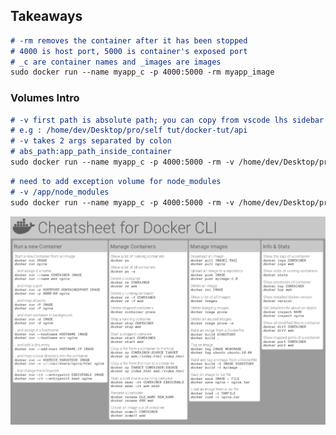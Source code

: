 ## Takeaways

```markdown
# -rm removes the container after it has been stopped
# 4000 is host port, 5000 is container's exposed port
# _c are container names and _images are images
sudo docker run --name myapp_c -p 4000:5000 -rm myapp_image
```

### Volumes Intro
```markdown
# -v first path is absolute path; you can copy from vscode lhs sidebar
# e.g : /home/dev/Desktop/pro/self tut/docker-tut/api
# -v takes 2 args separated by colon 
# abs_path:app_path_inside_container
sudo docker run --name myapp_c -p 4000:5000 -rm -v /home/dev/Desktop/pro/self tut/docker-tut/api:/app myapp_image
```


```markdown
# need to add exception volume for node_modules
# -v /app/node_modules
sudo docker run --name myapp_c -p 4000:5000 -rm -v /home/dev/Desktop/pro/self tut/docker-tut/api:/app **-v /app/node_modules** myapp_image
```


![docker cheat sheet](dockercheatsheet8.png)


